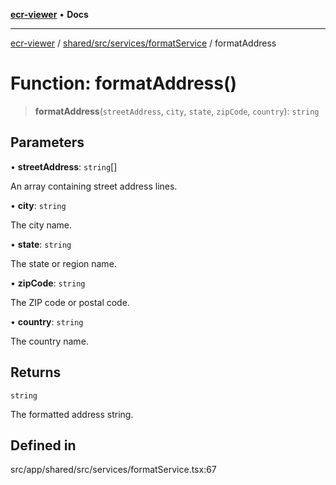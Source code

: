 [**ecr-viewer**](../../../../../README.md) • **Docs**

***

[ecr-viewer](../../../../../README.md) / [shared/src/services/formatService](../README.md) / formatAddress

# Function: formatAddress()

> **formatAddress**(`streetAddress`, `city`, `state`, `zipCode`, `country`): `string`

## Parameters

• **streetAddress**: `string`[]

An array containing street address lines.

• **city**: `string`

The city name.

• **state**: `string`

The state or region name.

• **zipCode**: `string`

The ZIP code or postal code.

• **country**: `string`

The country name.

## Returns

`string`

The formatted address string.

## Defined in

src/app/shared/src/services/formatService.tsx:67

